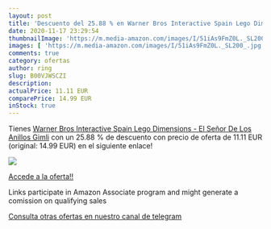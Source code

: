 ```yaml
---
layout: post
title: 'Descuento del 25.88 % en Warner Bros Interactive Spain Lego Dimen'
date: 2020-11-17 23:29:54
thumbnailImage: 'https://m.media-amazon.com/images/I/51iAs9FmZ0L._SL200_.jpg'
images: [ 'https://m.media-amazon.com/images/I/51iAs9FmZ0L._SL200_.jpg' ]
comments: true
category: ofertas
author: ring
slug: B00VJWSCZI
description:
actualPrice: 11.11 EUR
comparePrice: 14.99 EUR
inStock: true
---
```


Tienes [Warner Bros Interactive Spain Lego Dimensions - El Señor De Los Anillos  Gimli](https://www.amazon.es/dp/B00VJWSCZI/?tag=redken-21) con un 25.88 % de descuento con precio de oferta de 11.11 EUR (original: 14.99 EUR) en el siguiente enlace!

[![](https://m.media-amazon.com/images/I/51iAs9FmZ0L._SL200_.jpg)](https://www.amazon.es/dp/B00VJWSCZI/?tag=redken-21)

[Accede a la oferta!!](https://www.amazon.es/dp/B00VJWSCZI/?tag=redken-21)

Links participate in Amazon Associate program and might generate a comission on qualifying sales

[Consulta otras ofertas en nuestro canal de telegram](https://t.me/s/ofertas25)
